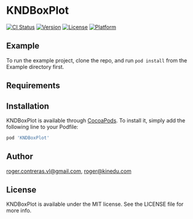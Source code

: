 # KNDBoxPlot

[![CI Status](https://img.shields.io/travis/roger.contreras.vl@gmail.com/KNDBoxPlot.svg?style=flat)](https://travis-ci.org/roger.contreras.vl@gmail.com/KNDBoxPlot)
[![Version](https://img.shields.io/cocoapods/v/KNDBoxPlot.svg?style=flat)](https://cocoapods.org/pods/KNDBoxPlot)
[![License](https://img.shields.io/cocoapods/l/KNDBoxPlot.svg?style=flat)](https://cocoapods.org/pods/KNDBoxPlot)
[![Platform](https://img.shields.io/cocoapods/p/KNDBoxPlot.svg?style=flat)](https://cocoapods.org/pods/KNDBoxPlot)

## Example

To run the example project, clone the repo, and run `pod install` from the Example directory first.

## Requirements

## Installation

KNDBoxPlot is available through [CocoaPods](https://cocoapods.org). To install
it, simply add the following line to your Podfile:

```ruby
pod 'KNDBoxPlot'
```

## Author

roger.contreras.vl@gmail.com, roger@kinedu.com

## License

KNDBoxPlot is available under the MIT license. See the LICENSE file for more info.
